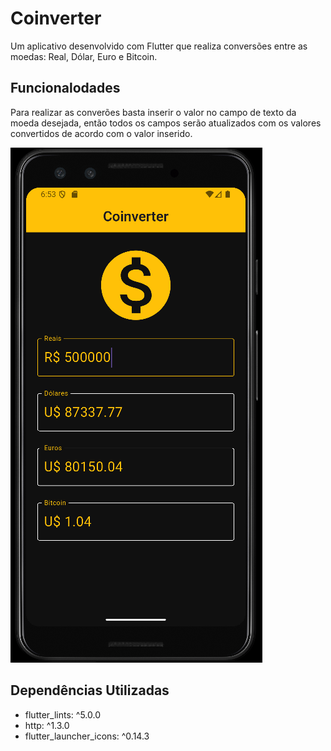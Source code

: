 # Coinverter

Um aplicativo desenvolvido com Flutter que realiza conversões entre as moedas: Real, Dólar, Euro e Bitcoin.

## Funcionalodades

Para realizar as converões basta inserir o valor no campo de texto da moeda desejada, então todos os campos
serão atualizados com os valores convertidos de acordo com o valor inserido.

![Exemplo de conversão](https://github.com/Gabriel2718/Coinverter/blob/main/images/example.png?raw=true)

## Dependências Utilizadas

- flutter_lints: ^5.0.0
- http: ^1.3.0
- flutter_launcher_icons: ^0.14.3
